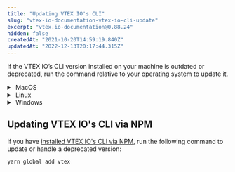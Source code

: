 ```yaml
---
title: "Updating VTEX IO's CLI"
slug: "vtex-io-documentation-vtex-io-cli-update"
excerpt: "vtex.io-documentation@0.88.24"
hidden: false
createdAt: "2021-10-20T14:59:19.840Z"
updatedAt: "2022-12-13T20:17:44.315Z"
---
```

If the VTEX IO’s CLI version installed on your machine is outdated or deprecated, run the command relative to your operating system to update it.

<details>
  <summary><span class="fa fa-apple">&nbsp;</span>MacOS</summary>
  </br>
  
- Brew

```sh Update
brew upgrade vtex
```

```sh Reinstall
brew unlink vtex
brew install vtex/vtex
```

</br>
</details>

<details>
  <summary><span class="fa fa-linux">&nbsp;</span>Linux</summary>
</br>

- Standalone
  
```sh
vtex autoupdate
```  

> ℹ️ The standalone update is a tarball with a binary that contains its own node.js binary.

</br>
</details>

<details>
  <summary><span class="fa fa-windows">&nbsp;</span>Windows</summary>
</br>

- Standalone.exe

```sh
vtex autoupdate
```

</br>
</details>

## Updating VTEX IO's CLI via NPM

If you have [installed VTEX IO's CLI via NPM](https://developers.vtex.com/vtex-developer-docs/docs/vtex-io-documentation-vtex-io-cli-install), run the following command to update or handle a deprecated version:

```sh
yarn global add vtex
```
